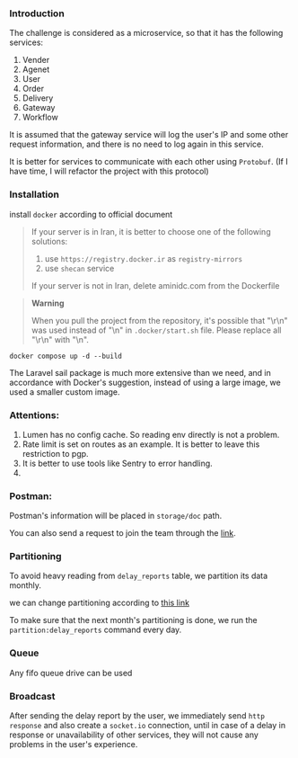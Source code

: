 ### Introduction

The challenge is considered as a microservice, so that it has the following services:

1. Vender
2. Agenet
3. User
4. Order
5. Delivery
6. Gateway
7. Workflow

It is assumed that the gateway service will log the user's IP and some other request information, and there is no need to log again in this service.

It is better for services to communicate with each other using `Protobuf`. (If I have time, I will refactor the project with this protocol)

### Installation

install `docker` according to official document

> If your server is in Iran, it is better to choose one of the following solutions:
>
> 1. use `https://registry.docker.ir` as `registry-mirrors`
> 2. use `shecan` service
>
> If your server is not in Iran, delete aminidc.com from the Dockerfile

> **Warning**
>
> When you pull the project from the repository, it's possible that "\r\n" was used instead of "\n" in `.docker/start.sh` file. Please replace all "\r\n" with "\n".

```shell
docker compose up -d --build
```

The Laravel sail package is much more extensive than we need, and in accordance with Docker's suggestion, instead of using a large image, we used a smaller custom image.

### Attentions:

1. Lumen has no config cache. So reading env directly is not a problem.
2. Rate limit is set on routes as an example. It is better to leave this restriction to pgp.
3. It is better to use tools like Sentry to error handling.
4.

### Postman:

Postman's information will be placed in `storage/doc` path.

You can also send a request to join the team through the [link](https://app.getpostman.com/join-team?invite_code=b350787dfee0667ce12fd3bed455af12).

### Partitioning

To avoid heavy reading from `delay_reports` table, we partition its data monthly.

we can change partitioning according to [this link](https://dev.mysql.com/doc/refman/8.0/en/partitioning-limitations-functions.html)

To make sure that the next month's partitioning is done, we run the `partition:delay_reports` command every day.

### Queue

Any fifo queue drive can be used

### Broadcast

After sending the delay report by the user, we immediately send `http response` and also create a `socket.io` connection, until in case of a delay in response or unavailability of other services, they will not cause any problems in the user's experience.
